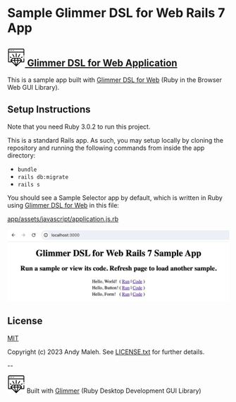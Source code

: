 # Sample Glimmer DSL for Web Rails 7 App
## [<img src="https://raw.githubusercontent.com/AndyObtiva/glimmer/master/images/glimmer-logo-hi-res.png" height=40 /> Glimmer DSL for Web Application](https://github.com/AndyObtiva/glimmer-dsl-web)

This is a sample app built with [Glimmer DSL for Web](https://github.com/AndyObtiva/glimmer-dsl-web) (Ruby in the Browser Web GUI Library).

## Setup Instructions

Note that you need Ruby 3.0.2 to run this project.

This is a standard Rails app. As such, you may setup locally by cloning the repository and running the following commands from inside the app directory:
- `bundle`
- `rails db:migrate`
- `rails s`

You should see a Sample Selector app by default, which is written in Ruby using [Glimmer DSL for Web](https://github.com/AndyObtiva/glimmer-dsl-web) in this file:

[app/assets/javascript/application.js.rb](/app/assets/javascript/application.js.rb)

![Sample Screenshot](/sample-glimmer-dsl-web-rails7-app.png)

## License

[MIT](https://opensource.org/licenses/MIT)

Copyright (c) 2023 Andy Maleh. See [LICENSE.txt](LICENSE.txt) for further details.

--

[<img src="https://raw.githubusercontent.com/AndyObtiva/glimmer/master/images/glimmer-logo-hi-res.png" height=40 />](https://github.com/AndyObtiva/glimmer) Built with [Glimmer](https://github.com/AndyObtiva/glimmer) (Ruby Desktop Development GUI Library)
